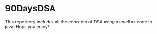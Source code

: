 # 90DaysDSA
This repository includes all the concepts of DSA using as well as code in java! Hope you enjoy!
